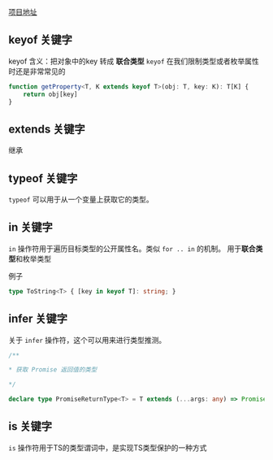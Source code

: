 [项目地址](https://codesandbox.io/s/ts-learning-7lftfl)
## keyof 关键字

keyof  含义：把对象中的key 转成 **联合类型**
`keyof` 在我们限制类型或者枚举属性时还是非常常见的
```ts
function getProperty<T, K extends keyof T>(obj: T, key: K): T[K] {
    return obj[key]
}
```

## extends 关键字

继承

## typeof 关键字

`typeof` 可以用于从一个变量上获取它的类型。

## in 关键字

`in` 操作符用于遍历目标类型的公开属性名。类似 `for .. in` 的机制。
用于**联合类型**和枚举类型

例子
```ts
type ToString<T> { [key in keyof T]: string; }
```

## infer 关键字

关于 `infer` 操作符，这个可以用来进行类型推测。
```ts
/**

* 获取 Promise 返回值的类型

*/

declare type PromiseReturnType<T> = T extends (...args: any) => Promise<infer P> ? P : never
```

##  is  关键字

`is` 操作符用于TS的类型谓词中，是实现TS类型保护的一种方式